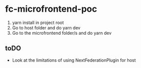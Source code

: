 # fc-microfrontend-poc

1. yarn install in project root
2. Go to host folder and do yarn dev
3. Go to the microfrontend folder/s and do yarn dev

## toDO

- Look at the limitations of using NextFederationPlugin for host
